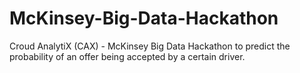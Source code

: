 # McKinsey-Big-Data-Hackathon
Croud AnalytiX (CAX) - McKinsey Big Data Hackathon to predict the probability of an offer being accepted by a certain driver.
